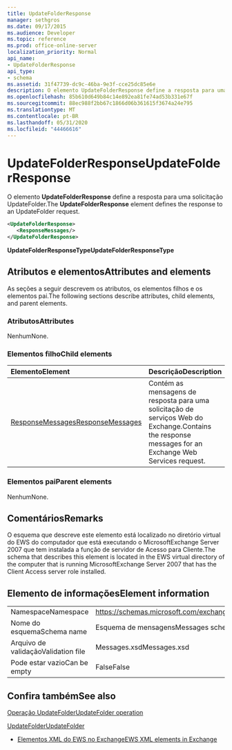 ```yaml
---
title: UpdateFolderResponse
manager: sethgros
ms.date: 09/17/2015
ms.audience: Developer
ms.topic: reference
ms.prod: office-online-server
localization_priority: Normal
api_name:
- UpdateFolderResponse
api_type:
- schema
ms.assetid: 31f47739-dc9c-46ba-9e3f-cce25dc85e6e
description: O elemento UpdateFolderResponse define a resposta para uma solicitação UpdateFolder.
ms.openlocfilehash: 85b610d649b84c14e892ea81fe74ad53b331e67f
ms.sourcegitcommit: 88ec988f2bb67c1866d06b361615f3674a24e795
ms.translationtype: MT
ms.contentlocale: pt-BR
ms.lasthandoff: 05/31/2020
ms.locfileid: "44466616"
---
```

# <a name="updatefolderresponse"></a><span data-ttu-id="861e9-103">UpdateFolderResponse</span><span class="sxs-lookup"><span data-stu-id="861e9-103">UpdateFolderResponse</span></span>

<span data-ttu-id="861e9-104">O elemento **UpdateFolderResponse** define a resposta para uma solicitação UpdateFolder.</span><span class="sxs-lookup"><span data-stu-id="861e9-104">The **UpdateFolderResponse** element defines the response to an UpdateFolder request.</span></span> 
  
```xml
<UpdateFolderResponse>
   <ResponseMessages/>
</UpdateFolderResponse>
```

 <span data-ttu-id="861e9-105">**UpdateFolderResponseType**</span><span class="sxs-lookup"><span data-stu-id="861e9-105">**UpdateFolderResponseType**</span></span>
## <a name="attributes-and-elements"></a><span data-ttu-id="861e9-106">Atributos e elementos</span><span class="sxs-lookup"><span data-stu-id="861e9-106">Attributes and elements</span></span>

<span data-ttu-id="861e9-107">As seções a seguir descrevem os atributos, os elementos filhos e os elementos pai.</span><span class="sxs-lookup"><span data-stu-id="861e9-107">The following sections describe attributes, child elements, and parent elements.</span></span>
  
### <a name="attributes"></a><span data-ttu-id="861e9-108">Atributos</span><span class="sxs-lookup"><span data-stu-id="861e9-108">Attributes</span></span>

<span data-ttu-id="861e9-109">Nenhum</span><span class="sxs-lookup"><span data-stu-id="861e9-109">None.</span></span>
  
### <a name="child-elements"></a><span data-ttu-id="861e9-110">Elementos filho</span><span class="sxs-lookup"><span data-stu-id="861e9-110">Child elements</span></span>

|<span data-ttu-id="861e9-111">**Elemento**</span><span class="sxs-lookup"><span data-stu-id="861e9-111">**Element**</span></span>|<span data-ttu-id="861e9-112">**Descrição**</span><span class="sxs-lookup"><span data-stu-id="861e9-112">**Description**</span></span>|
|:-----|:-----|
|[<span data-ttu-id="861e9-113">ResponseMessages</span><span class="sxs-lookup"><span data-stu-id="861e9-113">ResponseMessages</span></span>](responsemessages.md) <br/> |<span data-ttu-id="861e9-114">Contém as mensagens de resposta para uma solicitação de serviços Web do Exchange.</span><span class="sxs-lookup"><span data-stu-id="861e9-114">Contains the response messages for an Exchange Web Services request.</span></span>  <br/> |
   
### <a name="parent-elements"></a><span data-ttu-id="861e9-115">Elementos pai</span><span class="sxs-lookup"><span data-stu-id="861e9-115">Parent elements</span></span>

<span data-ttu-id="861e9-116">Nenhum</span><span class="sxs-lookup"><span data-stu-id="861e9-116">None.</span></span>
  
## <a name="remarks"></a><span data-ttu-id="861e9-117">Comentários</span><span class="sxs-lookup"><span data-stu-id="861e9-117">Remarks</span></span>

<span data-ttu-id="861e9-118">O esquema que descreve este elemento está localizado no diretório virtual do EWS do computador que está executando o MicrosoftExchange Server 2007 que tem instalada a função de servidor de Acesso para Cliente.</span><span class="sxs-lookup"><span data-stu-id="861e9-118">The schema that describes this element is located in the EWS virtual directory of the computer that is running MicrosoftExchange Server 2007 that has the Client Access server role installed.</span></span>
  
## <a name="element-information"></a><span data-ttu-id="861e9-119">Elemento de informações</span><span class="sxs-lookup"><span data-stu-id="861e9-119">Element information</span></span>

|||
|:-----|:-----|
|<span data-ttu-id="861e9-120">Namespace</span><span class="sxs-lookup"><span data-stu-id="861e9-120">Namespace</span></span>  <br/> |https://schemas.microsoft.com/exchange/services/2006/messages  <br/> |
|<span data-ttu-id="861e9-121">Nome do esquema</span><span class="sxs-lookup"><span data-stu-id="861e9-121">Schema name</span></span>  <br/> |<span data-ttu-id="861e9-122">Esquema de mensagens</span><span class="sxs-lookup"><span data-stu-id="861e9-122">Messages schema</span></span>  <br/> |
|<span data-ttu-id="861e9-123">Arquivo de validação</span><span class="sxs-lookup"><span data-stu-id="861e9-123">Validation file</span></span>  <br/> |<span data-ttu-id="861e9-124">Messages.xsd</span><span class="sxs-lookup"><span data-stu-id="861e9-124">Messages.xsd</span></span>  <br/> |
|<span data-ttu-id="861e9-125">Pode estar vazio</span><span class="sxs-lookup"><span data-stu-id="861e9-125">Can be empty</span></span>  <br/> |<span data-ttu-id="861e9-126">False</span><span class="sxs-lookup"><span data-stu-id="861e9-126">False</span></span>  <br/> |
   
## <a name="see-also"></a><span data-ttu-id="861e9-127">Confira também</span><span class="sxs-lookup"><span data-stu-id="861e9-127">See also</span></span>



[<span data-ttu-id="861e9-128">Operação UpdateFolder</span><span class="sxs-lookup"><span data-stu-id="861e9-128">UpdateFolder operation</span></span>](updatefolder-operation.md)
  
[<span data-ttu-id="861e9-129">UpdateFolder</span><span class="sxs-lookup"><span data-stu-id="861e9-129">UpdateFolder</span></span>](updatefolder.md)


- [<span data-ttu-id="861e9-130">Elementos XML do EWS no Exchange</span><span class="sxs-lookup"><span data-stu-id="861e9-130">EWS XML elements in Exchange</span></span>](ews-xml-elements-in-exchange.md)

